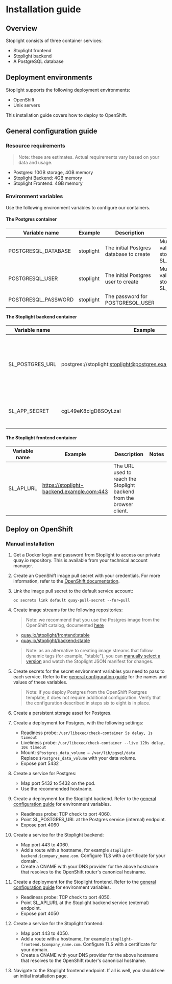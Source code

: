 # Installation guide

## Overview 

Stoplight consists of three container services:

- Stoplight frontend
- Stoplight backend
- A PostgreSQL database

## Deployment environments

Stoplight supports the following deployment environments:

- OpenShift
- Unix servers

This installation guide covers how to deploy to OpenShift.

## General configuration guide

### Resource requirements

> Note: these are estimates. Actual requirements vary based on your data and usage.

- Postgres: 10GB storage, 4GB memory
- Stoplight Backend: 4GB memory
- Stoplight Frontend: 4GB memory


### Environment variables

Use the following environment variables to configure our containers.

#### The Postgres container

| Variable name | Example | Description | Notes |
| ------------- | ------- | ----------- | ----- |
| POSTGRESQL_DATABASE   | stoplight | The initial Postgres database to create | Must match the value in the stoplight backend's SL_POSTGRES_URL |
| POSTGRESQL_USER | stoplight | The initial Postgres user to create | Must match the value in the stoplight backend's SL_POSTGRES_URL |
| POSTGRESQL_PASSWORD | stoplight | The password for POSTGRESQL_USER | |

#### The Stoplight backend container

| Variable name | Example | Description | Notes |
| ------------- | ------- | ----------- | ----- |
| SL_POSTGRES_URL   | postgres://stoplight:stoplight@postgres.example.com:5432/stoplight | Postgres username, password, URL, and database for the stoplight backend to use | Must match the values configured for Postgres |
| SL_APP_SECRET | cgL49eK8cigD8SOyLzaI | The secret seed used to create and verify tokens | |

#### The Stoplight frontend container

| Variable name | Example | Description | Notes |
| ------------- | ------- | ----------- | ----- |
| SL_API_URL   | https://stoplight-backend.example.com:443 | The URL used to reach the Stoplight backend from the browser client. | |

## Deploy on OpenShift

### Manual installation

1. Get a Docker login and password from Stoplight to access our private quay.io repository. This is available from your technical account manager.
2. Create an OpenShift image pull secret with your credentials. For more information, refer to the [OpenShift documentation](https://docs.openshift.com/container-platform/3.4/dev_guide/managing_images.html#allowing-pods-to-reference-images-from-other-secured-registries).
3. Link the image pull secret to the default service account:
    ```
    oc secrets link default quay-pull-secret --for=pull
    ```
4. Create image streams for the following repositories:

    > Note: we recommend that you use the Postgres image from the OpenShift catalog, documented [here](https://docs.okd.io/latest/using_images/db_images/postgresql.html)

    - [quay.io/stoplight/frontend:stable](https://quay.io/stoplight/frontend:stable)
    - [quay.io/stoplight/backend:stable](https://quay.io/stoplight/backend:stable)

    > Note: as an alternative to creating image streams that follow dynamic tags (for example, "stable"), you can [manually select a version](#manually-select-an-app-and-API-version) and watch the Stoplight JSON manifest for changes.
5. Create secrets for the secret environment variables you need to pass to each service. Refer to the [general configuration guide](#environment-variables) for the names and values of these variables.

    > Note: if you deploy Postgres from the OpenShift Postgres template, it does not require additional configuration. Verify that the configuration described in steps six to eight is in place.

6. Create a persistent storage asset for Postgres.
7. Create a deployment for Postgres, with the following settings:
    - Readiness probe: `/usr/libexec/check-container 5s delay, 1s timeout`
    - Liveliness probe: `/usr/libexec/check-container --live 120s delay, 10s timeout`
    - Mount: `$Postgres_data_volume → /var/lib/pgsql/data`  
    Replace `$Postgres_data_volume` with your data volume.
    - Expose port 5432
8. Create a service for Postgres:
    - Map port 5432 to 5432 on the pod.
    - Use the recommended hostname.
9. Create a deployment for the Stoplight backend. Refer to the [general configuration guide](#environment-variables) for environment variables.
    - Readiness probe: TCP check to port 4060.
    - Point SL_POSTGRES_URL at the Postgres service (internal) endpoint.
    - Expose port 4060
10. Create a service for the Stoplight backend:
    - Map port 443 to 4060.
    - Add a route with a hostname, for example `stoplight-backend.$company_name.com`. Configure TLS with a certificate for your domain.
    - Create a CNAME with your DNS provider for the above hostname that resolves to the OpenShift router's canonical hostname.
9. Create a deployment for the Stoplight frontend. Refer to the [general configuration guide](#environment-variables) for environment variables.
    - Readiness probe: TCP check to port 4050.
    - Point SL_API_URL at the Stoplight backend service (external) endpoint.
    - Expose port 4050
11. Create a service for the Stoplight frontend:
    - Map port 443 to 4050.
    - Add a route with a hostname, for example `stoplight-frontend.$company_name.com`. Configure TLS with a certificate for your domain.
    - Create a CNAME with your DNS provider for the above hostname that resolves to the OpenShift router's canonical hostname.
12. Navigate to the Stoplight frontend endpoint. If all is well, you should see an initial installation page.
